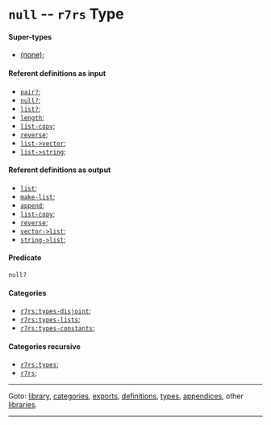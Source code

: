 

<a id='type__r7rs__null'></a>

# `null` -- `r7rs` Type


<a id='type__r7rs__null__super-types'></a>

#### Super-types

 * [(none)](../../r7rs/types/_index.md#toc__r7rs__types);


<a id='type__r7rs__null__referent-definitions-input'></a>

#### Referent definitions as input

 * [`pair?`](../../r7rs/definitions/pair_3f.md#definition__r7rs__pair_3f);
 * [`null?`](../../r7rs/definitions/null_3f.md#definition__r7rs__null_3f);
 * [`list?`](../../r7rs/definitions/list_3f.md#definition__r7rs__list_3f);
 * [`length`](../../r7rs/definitions/length.md#definition__r7rs__length);
 * [`list-copy`](../../r7rs/definitions/list-copy.md#definition__r7rs__list-copy);
 * [`reverse`](../../r7rs/definitions/reverse.md#definition__r7rs__reverse);
 * [`list->vector`](../../r7rs/definitions/list-_3e_vector.md#definition__r7rs__list-_3e_vector);
 * [`list->string`](../../r7rs/definitions/list-_3e_string.md#definition__r7rs__list-_3e_string);


<a id='type__r7rs__null__referent-definitions-output'></a>

#### Referent definitions as output

 * [`list`](../../r7rs/definitions/list.md#definition__r7rs__list);
 * [`make-list`](../../r7rs/definitions/make-list.md#definition__r7rs__make-list);
 * [`append`](../../r7rs/definitions/append.md#definition__r7rs__append);
 * [`list-copy`](../../r7rs/definitions/list-copy.md#definition__r7rs__list-copy);
 * [`reverse`](../../r7rs/definitions/reverse.md#definition__r7rs__reverse);
 * [`vector->list`](../../r7rs/definitions/vector-_3e_list.md#definition__r7rs__vector-_3e_list);
 * [`string->list`](../../r7rs/definitions/string-_3e_list.md#definition__r7rs__string-_3e_list);


<a id='type__r7rs__null__predicate'></a>

#### Predicate

````
null?
````


<a id='type__r7rs__null__categories'></a>

#### Categories

 * [`r7rs:types-disjoint`](../../r7rs/categories/r7rs_3a_types-disjoint.md#category__r7rs__r7rs_3a_types-disjoint);
 * [`r7rs:types-lists`](../../r7rs/categories/r7rs_3a_types-lists.md#category__r7rs__r7rs_3a_types-lists);
 * [`r7rs:types-constants`](../../r7rs/categories/r7rs_3a_types-constants.md#category__r7rs__r7rs_3a_types-constants);


<a id='type__r7rs__null__categories-recursive'></a>

#### Categories recursive

 * [`r7rs:types`](../../r7rs/categories/r7rs_3a_types.md#category__r7rs__r7rs_3a_types);
 * [`r7rs`](../../r7rs/categories/r7rs.md#category__r7rs__r7rs);

----

Goto: [library](../../r7rs/_index.md#library__r7rs), [categories](../../r7rs/categories/_index.md#toc__r7rs__categories), [exports](../../r7rs/exports/_index.md#toc__r7rs__exports), [definitions](../../r7rs/definitions/_index.md#toc__r7rs__definitions), [types](../../r7rs/types/_index.md#toc__r7rs__types), [appendices](../../r7rs/appendices/_index.md#toc__r7rs__appendices), other [libraries](../../_libraries.md#toc__libraries).

----

